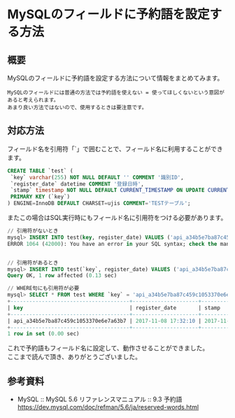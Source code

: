 # MySQLのフィールドに予約語を設定する方法
## 概要
MySQLのフィールドに予約語を設定する方法について情報をまとめてみます。  
```
MySQLのフィールドには普通の方法では予約語を使えない = 使ってほしくないという意図があると考えられます。
あまり良い方法ではないので、使用するときは要注意です。
```

 ## 対応方法
 フィールド名を引用符「`」で囲むことで、フィールド名に利用することができます。  
 ```sql
 CREATE TABLE `test` (
  `key` varchar(255) NOT NULL DEFAULT '' COMMENT '識別ID',
  `register_date` datetime COMMENT '登録日時',
  `stamp` timestamp NOT NULL DEFAULT CURRENT_TIMESTAMP ON UPDATE CURRENT_TIMESTAMP COMMENT 'タイムスタンプ',
  PRIMARY KEY (`key`)
) ENGINE=InnoDB DEFAULT CHARSET=ujis COMMENT='TESTテーブル';
```

またこの場合はSQL実行時にもフィールド名に引用符をつける必要があります。  
```sql
// 引用符がないとき
mysql> INSERT INTO test(key, register_date) VALUES ('api_a34b5e7ba87c459c1053370e6e7a63b7', NOW());
ERROR 1064 (42000): You have an error in your SQL syntax; check the manual that corresponds to your MySQL server version for the right syntax to use near 'key, register_date) VALUES ('api_a34b5e7ba87c459c1053370e6e7a63b7', NOW())' at line 1


// 引用符があるとき
mysql> INSERT INTO test(`key`, register_date) VALUES ('api_a34b5e7ba87c459c1053370e6e7a63b7', NOW());
Query OK, 1 row affected (0.13 sec)

// WHERE句にも引用符が必要
mysql> SELECT * FROM test WHERE `key` = 'api_a34b5e7ba87c459c1053370e6e7a63b7';
+--------------------------------------+---------------------+---------------------+
| key                                  | register_date       | stamp               |
+--------------------------------------+---------------------+---------------------+
| api_a34b5e7ba87c459c1053370e6e7a63b7 | 2017-11-08 17:32:10 | 2017-11-08 17:32:10 |
+--------------------------------------+---------------------+---------------------+
1 row in set (0.00 sec)
```

これで予約語もフィールド名に設定して、動作させることができました。  
ここまで読んで頂き、ありがとうございました。

## 参考資料
* MySQL :: MySQL 5.6 リファレンスマニュアル :: 9.3 予約語
https://dev.mysql.com/doc/refman/5.6/ja/reserved-words.html